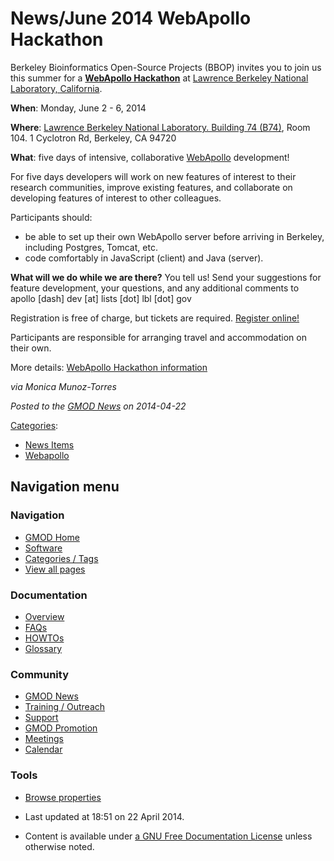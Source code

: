 



<span id="top"></span>




# <span dir="auto">News/June 2014 WebApollo Hackathon</span>









Berkeley Bioinformatics Open-Source Projects (BBOP) invites you to join
us this summer for a
**<a href="http://genomearchitect.org/developers_hackathon_2014"
class="external text" rel="nofollow">WebApollo Hackathon</a>** at
<a href="http://lbl.gov" class="external text" rel="nofollow">Lawrence
Berkeley National Laboratory, California</a>.

**When**: Monday, June 2 - 6, 2014

**Where**: <a href="http://www.lbl.gov/LBL-Work/lab-site-map.html"
class="external text" rel="nofollow">Lawrence Berkeley National
Laboratory. Building 74 (B74)</a>, Room 104. 1 Cyclotron Rd, Berkeley,
CA 94720

**What**: five days of intensive, collaborative
[WebApollo](../WebApollo.1 "WebApollo") development!

For five days developers will work on new features of interest to their
research communities, improve existing features, and collaborate on
developing features of interest to other colleagues.

Participants should:

- be able to set up their own WebApollo server before arriving in
  Berkeley, including Postgres, Tomcat, etc.
- code comfortably in JavaScript (client) and Java (server).

**What will we do while we are there?** You tell us! Send your
suggestions for feature development, your questions, and any additional
comments to apollo \[dash\] dev \[at\] lists \[dot\] lbl \[dot\] gov

Registration is free of charge, but tickets are required. <a
href="https://www.eventbrite.com/e/web-apollo-developers-hackathon-tickets-11263235641"
class="external text" rel="nofollow">Register online!</a>

Participants are responsible for arranging travel and accommodation on
their own.

More details:
<a href="http://genomearchitect.org/developers_hackathon_2014"
class="external text" rel="nofollow">WebApollo Hackathon information</a>

*via Monica Munoz-Torres*

  



*Posted to the [GMOD News](../GMOD_News "GMOD News") on 2014-04-22*






[Categories](../Special%3ACategories "Special%3ACategories"):

- [News Items](../Category%3ANews_Items "Category%3ANews Items")
- [Webapollo](../Category%3AWebapollo "Category%3AWebapollo")






## Navigation menu







<a href="../Main_Page"
style="background-image: url(../../images/GMOD-cogs.png);"
title="Visit the main page"></a>


### Navigation



- <span id="n-GMOD-Home">[GMOD Home](../Main_Page)</span>
- <span id="n-Software">[Software](../GMOD_Components)</span>
- <span id="n-Categories-.2F-Tags">[Categories /
  Tags](../Categories)</span>
- <span id="n-View-all-pages">[View all
  pages](../Special:AllPages)</span>




### Documentation



- <span id="n-Overview">[Overview](../Overview)</span>
- <span id="n-FAQs">[FAQs](../Category%3AFAQ)</span>
- <span id="n-HOWTOs">[HOWTOs](../Category%3AHOWTO)</span>
- <span id="n-Glossary">[Glossary](../Glossary)</span>




### Community



- <span id="n-GMOD-News">[GMOD News](../GMOD_News)</span>
- <span id="n-Training-.2F-Outreach">[Training /
  Outreach](../Training_and_Outreach)</span>
- <span id="n-Support">[Support](../Support)</span>
- <span id="n-GMOD-Promotion">[GMOD Promotion](../GMOD_Promotion)</span>
- <span id="n-Meetings">[Meetings](../Meetings)</span>
- <span id="n-Calendar">[Calendar](../Calendar)</span>




### Tools

- <span id="t-smwbrowselink"><a href="../Special%253ABrowse/News-2FJune_2014_WebApollo_Hackathon"
  rel="smw-browse">Browse properties</a></span>



- <span id="footer-info-lastmod">Last updated at 18:51 on 22 April
  2014.</span>
<!-- - <span id="footer-info-viewcount">17,809 page views.</span> -->
- <span id="footer-info-copyright">Content is available under
  <a href="http://www.gnu.org/licenses/fdl-1.3.html" class="external"
  rel="nofollow">a GNU Free Documentation License</a> unless otherwise
  noted.</span>

<!-- -->



<!-- -->




